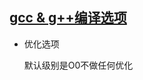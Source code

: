 
## [gcc & g++编译选项](https://gcc.gnu.org/onlinedocs/gcc/Optimize-Options.html)

* 优化选项

    默认级别是O0不做任何优化
